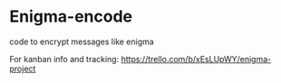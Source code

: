 # Enigma-encode
 code to encrypt messages like enigma

For kanban info and tracking:
https://trello.com/b/xEsLUpWY/enigma-project

